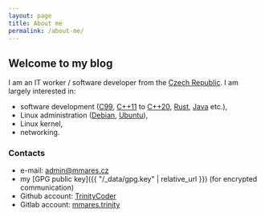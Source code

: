 ```yaml
---
layout: page
title: About me
permalink: /about-me/
---
```


## Welcome to my blog

I am an IT worker / software developer from the [Czech Republic][1].
I am largely interested in:

* software development ([C99][2], [C++11][3] to [C++20][4], [Rust][5], [Java][6] etc.),
* Linux administration ([Debian][7], [Ubuntu][8]),
* Linux kernel,
* networking.

### Contacts

* e-mail: [admin@mmares.cz](mailto:admin@mmares.cz)
* my [GPG public key]({{ "/_data/gpg.key" | relative_url }}) (for encrypted communication)
* Github account: [TrinityCoder](https://github.com/TrinityCoder)
* Gitlab account: [mmares.trinity](https://gitlab.com/mmares.trinity)

[1]: https://en.wikipedia.org/wiki/Czech_Republic
[2]: https://en.wikipedia.org/wiki/C99
[3]: https://en.wikipedia.org/wiki/C%2B%2B11
[4]: https://en.wikipedia.org/wiki/C%2B%2B20
[5]: https://en.wikipedia.org/wiki/Rust_(programming_language)
[6]: https://en.wikipedia.org/wiki/Java_(programming_language)
[7]: https://www.debian.org/
[8]: https://ubuntu.com/

